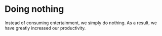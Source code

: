 # Doing nothing  
Instead of consuming entertainment, we simply do nothing. As a result, we have greatly increased our productivity.   
